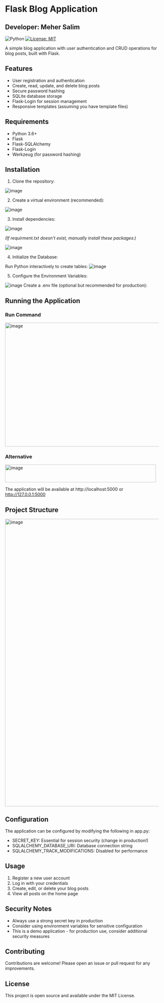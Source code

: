 # Flask Blog Application
## Developer: Meher Salim

![Python](https://img.shields.io/badge/python-3.6%2B-blue)
[![License: MIT](https://img.shields.io/badge/License-MIT-yellow.svg)](https://opensource.org/licenses/MIT)

A simple blog application with user authentication and CRUD operations for blog posts, built with Flask.

## Features

- User registration and authentication
- Create, read, update, and delete blog posts
- Secure password hashing
- SQLite database storage
- Flask-Login for session management
- Responsive templates (assuming you have template files)

## Requirements

- Python 3.6+
- Flask
- Flask-SQLAlchemy
- Flask-Login
- Werkzeug (for password hashing)

## Installation

1. Clone the repository:

![image](https://github.com/user-attachments/assets/78013fc2-8e76-407f-8fb0-322296a11975)

2. Create a virtual environment (recommended):

![image](https://github.com/user-attachments/assets/71ab1a50-3782-4cd5-94b2-7fe6a9b56e29)

3. Install dependencies:

![image](https://github.com/user-attachments/assets/a3508f5b-8777-42dc-b1bb-48beeee4548b)

*(If requirment.txt doesn't exist, manually install these packages:)*

![image](https://github.com/user-attachments/assets/478f64ad-e03c-410f-b9fa-9e04e8332a96)

4. Initialize the Database:

Run Python interactively to create tables:
![image](https://github.com/user-attachments/assets/4d4916dc-a701-401b-a8c3-c34060b7c9e5)

5. Configure the Environment Variables:

![image](https://github.com/user-attachments/assets/e0b501ea-228e-4d6d-b8a0-e19e1051ab8a)
Create a .env file (optional but recommended for production):

## Running the Application

### Run Command
<img width="778" height="406" alt="image" src="https://github.com/user-attachments/assets/5f0ce122-93e3-4bbd-b72f-f5cc42824a45" />


### Alternative

<img width="494" height="58" alt="image" src="https://github.com/user-attachments/assets/82cd3b21-f9a1-4600-bd0e-bf489d7451b2" />


The application will be available at http://localhost:5000 or http://127.0.0.1:5000

## Project Structure

<img width="1216" height="942" alt="image" src="https://github.com/user-attachments/assets/1f1bcd5b-9e9e-46f1-9124-46058253090e" />

## Configuration

The application can be configured by modifying the following in app.py:
  - SECRET_KEY: Essential for session security (change in production!)
  - SQLALCHEMY_DATABASE_URI: Database connection string
  - SQLALCHEMY_TRACK_MODIFICATIONS: Disabled for performance

## Usage

1. Register a new user account
2. Log in with your credentials
3. Create, edit, or delete your blog posts
4. View all posts on the home page

## Security Notes

- Always use a strong secret key in production
- Consider using environment variables for sensitive configuration
- This is a demo application - for production use, consider additional security measures

## Contributing

Contributions are welcome! Please open an issue or pull request for any improvements.

## License

This project is open source and available under the MIT License.
